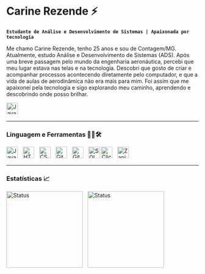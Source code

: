 # Carine Rezende ⚡

**`Estudante de Análise e Desenvolvimento de Sistemas | Apaixonada por tecnologia`**

Me chamo Carine Rezende, tenho 25 anos e sou de Contagem/MG. Atualmente, estudo Análise e Desenvolvimento de Sistemas (ADS).
Após uma breve passagem pelo mundo da engenharia aeronáutica, percebi que meu lugar estava nas telas e na tecnologia. Descobri que gosto de criar e acompanhar processos acontecendo diretamente pelo computador, e que a vida de aulas de aerodinâmica não era mais para mim.
Foi assim que me apaixonei pela tecnologia e sigo explorando meu caminho, aprendendo e descobrindo onde posso brilhar.

<a href="www.linkedin.com/in/carine-rezende-5a8955211" target="_blank">
    <img 
        align="left" 
        alt="Java" 
        width="30px" 
        src="https://cdn.jsdelivr.net/gh/devicons/devicon@latest/icons/linkedin/linkedin-original.svg" 
    />
</a>

<br/>
<br/>        

---
### Linguagem e Ferramentas 🧑‍💻🛠️

<img 
    align="left" 
    alt="Java" 
    width="30px" 
    style="padding-right:10px;" 
    src="https://cdn.jsdelivr.net/gh/devicons/devicon/icons/java/java-original.svg"
/>


<img 
    align="left" 
    alt="HTML" 
    width="30px" 
    style="padding-right:10px;" 
    src="https://cdn.jsdelivr.net/gh/devicons/devicon/icons/html5/html5-plain.svg" 
/>

<img 
    align="left" 
    alt="CSS" 
    width="30px" 
    style="padding-right:10px;" 
    src="https://cdn.jsdelivr.net/gh/devicons/devicon/icons/css3/css3-plain.svg" 
/>

<img 
    align="left" 
    alt="GitHub" 
    width="30px" 
    style="padding-right:10px;" 
    src="https://cdn.jsdelivr.net/gh/devicons/devicon/icons/github/github-original.svg"
/>

<img 
    align="left" 
    alt="Git" 
    width="30px" 
    style="padding-right:10px;" 
    src="https://cdn.jsdelivr.net/gh/devicons/devicon/icons/git/git-original.svg" 
/>

<img 
    align="left" 
    alt="SQL" 
    width="30px" s
    tyle="padding-right:10px;" 
    src="https://cdn.jsdelivr.net/gh/devicons/devicon@latest/icons/azuresqldatabase/azuresqldatabase-original.svg"
/>

<img 
    align="left" 
    alt="ClickUp" 
    width="30px" 
    style="padding-right:10px;" 
    src="https://i.postimg.cc/vmHmsXxY/icons8-clique-48.png"
/>

<img 
    align="left" 
    alt="Zapier" 
    width="30px" 
    style="padding-right:10px;" 
    src="https://i.postimg.cc/pXfV53DV/icons8-zapier-48.png"
/>

<br/>
<br/>

---

### Estatísticas 📈

<img
    align="left" 
    alt="Status" 
    height="200"
    style="padding-right:10px;" 
    src="https://github-readme-stats.vercel.app/api?username=carineRezende&show_icons=true&theme=transparent&include_all_commits=true&locale=pt-br"
/>

<img 
    align="left" 
    alt="Status" 
    height="200"
    style="padding-right:10px;" 
    src="https://github-readme-stats.vercel.app/api/top-langs/?username=carineRezende&layout=compact&theme=transparent&include_all_commits=true&locale=pt-br&custom_title=Tecnologias"
/>
